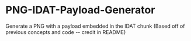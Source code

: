 # PNG-IDAT-Payload-Generator
Generate a PNG with a payload embedded in the IDAT chunk (Based off of previous concepts and code -- credit in README)
